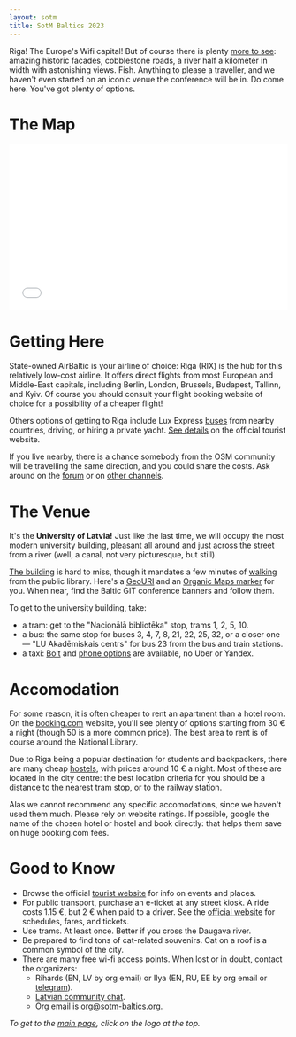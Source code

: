 ```yaml
---
layout: sotm
title: SotM Baltics 2023
---
```

Riga! The Europe's Wifi capital!
But of course there is plenty [more to see](https://www.liveriga.com/en/):
amazing historic facades, cobblestone roads, a river half
a kilometer in width with astonishing views. Fish. Anything to
please a traveller, and we haven't even started on an iconic
venue the conference will be in. Do come here. You've got plenty of options.

# The Map

<iframe width="100%" height="300px" frameborder="0" allowfullscreen src="//umap.openstreetmap.fr/en/map/sotm-baltics-2023_863451?scaleControl=false&miniMap=false&scrollWheelZoom=false&zoomControl=true&allowEdit=false&moreControl=false&searchControl=false&tilelayersControl=false&embedControl=false&datalayersControl=false&onLoadPanel=undefined&captionBar=false&fullscreenControl=false&measureControl=false&locateControl=true&editinosmControl=false"></iframe>

# Getting Here

State-owned AirBaltic is your airline of choice: Riga (RIX) is the hub for
this relatively low-cost airline. It offers direct flights from most
European and Middle-East capitals, including Berlin, London, Brussels,
Budapest, Tallinn, and Kyiv. Of course you should consult your flight
booking website of choice for a possibility of a cheaper flight!

Others options of getting to Riga include
Lux Express [buses](https://luxexpress.eu/en/all-routes/) from nearby countries,
driving, or hiring a private yacht.
[See details](https://www.liveriga.com/en/10-arrival) on the official
tourist website.

If you live nearby, there is a chance somebody from the OSM community
will be travelling the same direction, and you could share the costs.
Ask around on the [forum](https://community.openstreetmap.org/) or
on [other channels](https://openstreetmap.community/?map=57.01004,24.19144&zoom=6).

# The Venue

It's the **University of Latvia!** Just like the last time, we will
occupy the most modern university building, pleasant all around and just across the street
from a river (well, a canal, not very picturesque, but still).

[The building](https://www.openstreetmap.org/?mlat=56.9367&mlon=24.0973#map=16/56.9367/24.0973)
is hard to miss, though it mandates a few minutes of [walking](https://www.openstreetmap.org/directions?engine=graphhopper_foot&route=56.9417%2C24.0949%3B56.9368%2C24.0977#map=16/56.9393/24.0963)
from the public library. Here's a [GeoURI](geo:56.9367,24.0973?z=16)
and an [Organic Maps marker](https://omaps.app/44wGujFANZ/Dabas_m%C4%81ja) for you.
When near, find the Baltic GIT conference banners and follow them.

To get to the university building, take:

* a tram: get to the "Nacionālā bibliotēka" stop, trams 1, 2, 5, 10.
* a bus: the same stop for buses 3, 4, 7, 8, 21, 22, 25, 32,
    or a closer one — "LU Akadēmiskais centrs" for bus 23 from the bus and train stations.
* a taxi: [Bolt](https://bolt.eu/en/cities/riga/) and [phone options](https://www.welcomepickups.com/riga/taxi/)
    are available, no Uber or Yandex.

# Accomodation

For some reason, it is often cheaper to rent an apartment than a hotel room.
On the [booking.com](https://www.booking.com/searchresults.en-gb.html?ac_click_type=b&checkout_year=2023&is_ski_area=&checkout_month=5&place_id_lon=24.105742&no_rooms=1&ss_raw=riga&search_selected=true&iata=RIX&checkin_monthday=18&ac_position=0&checkout_monthday=19&checkin_year=2023&checkin_month=5&efdco=1&src_elem=sb&src=index&place_id_lat=56.949493&ac_suggestion_theme_list_length=0&sb_lp=1&group_children=0&sb=1&auth_success=1&from_sf=1&dest_type=city&ac_langcode=en&dest_id=-3212216&ac_suggestion_list_length=5&group_adults=2&b_h4u_keep_filters=&ss=R%C4%ABga%2C+Vidzeme%2C+Latvia)
website, you'll see plenty of options starting from 30 € a night
(though 50 is a more common price). The best area to rent is of course around the National
Library.

Due to Riga being a popular destination for students and backpackers, there
are many cheap [hostels](https://www.hostelworld.com/search?search_keywords=Riga,%20Latvia&country=Latvia&city=Riga&date_from=2023-05-18&date_to=2023-05-19&number_of_guests=1&display=map),
with prices around 10 € a night. Most of these are located in the city
centre: the best location criteria for you should be a distance to the
nearest tram stop, or to the railway station.

Alas we cannot recommend any specific accomodations, since we haven't used them
much. Please rely on website ratings. If possible, google the name of the chosen
hotel or hostel and book directly: that helps them save on huge booking.com fees.

# Good to Know

* Browse the official [tourist website](https://www.liveriga.com/en/) for info on events and places.
* For public transport, purchase an e-ticket at any street kiosk. A ride costs 1.15 €,
    but 2 € when paid to a driver. See the [official website](https://www.rigassatiksme.lv/en/for-riga-guests/public-transport-in-riga/)
    for schedules, fares, and tickets.
* Use trams. At least once. Better if you cross the Daugava river.
* Be prepared to find tons of cat-related souvenirs. Cat on a roof is a common symbol of the city.
* There are many free wi-fi access points. When lost or in doubt, contact the organizers:
  * Rihards (EN, LV by org email) or Ilya (EN, RU, EE by org email or [telegram](https://t.me/ilyazver)).
  * [Latvian community chat](https://osmlatvija.zulipchat.com/#narrow/stream/360540-pas.C4.81kumi/topic/SOTM.20Baltics.202023).
  * Org email is [org@sotm-baltics.org](mailto:org@sotm-baltics.org).

_To get to the [main page](/), click on the logo at the top._
